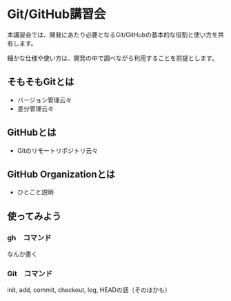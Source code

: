 # Git/GitHub講習会
本講習会では、開発にあたり必要となるGit/GitHubの基本的な役割と使い方を共有します。

細かな仕様や使い方は、開発の中で調べながら利用することを前提とします。

## そもそもGitとは
- バージョン管理云々
- 差分管理云々

## GitHubとは
- Gitのリモートリポジトリ云々

## GitHub Organizationとは
- ひとこと説明

## 使ってみよう

### gh　コマンド
なんか書く

### Git　コマンド
init, add, commit, checkout, log, HEADの話（そのほかも）